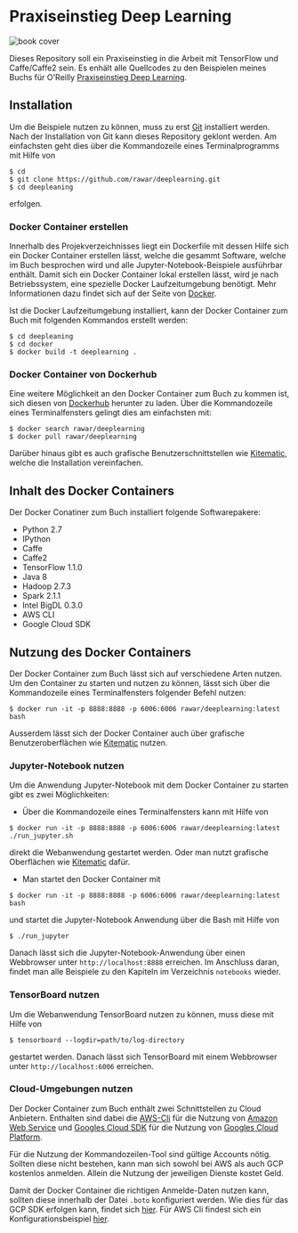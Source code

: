 # Praxiseinstieg Deep Learning  

![book cover](https://www.oreilly.de/common/images/cover_masterid/gross/12840.jpg)

Dieses Repository soll ein Praxiseinstieg in die Arbeit mit TensorFlow und Caffe/Caffe2 sein. 
Es enhält alle Quellcodes zu den Beispielen meines Buchs für O'Reilly 
[Praxiseinstieg Deep Learning](https://www.oreilly.de/buecher/12840/9783960090540-praxiseinstieg-deep-learning.html).

## Installation

Um die Beispiele nutzen zu können, muss zu erst [Git](https://git-scm.com) installiert werden. 
Nach der Installation von Git kann dieses Repository geklont werden. Am einfachsten geht
dies über die Kommandozeile eines Terminalprogramms mit Hilfe von 

```
$ cd 
$ git clone https://github.com/rawar/deeplearning.git
$ cd deepleaning
```

erfolgen. 

### Docker Container erstellen

Innerhalb des Projekverzeichnisses liegt ein Dockerfile mit dessen Hilfe sich ein Docker Container 
erstellen lässt, welche die gesammt Software, welche im Buch besprochen wird und alle
Jupyter-Notebook-Beispiele ausführbar enthält. Damit sich ein Docker Container lokal
erstellen lässt, wird je nach Betriebssystem, eine spezielle Docker Laufzeitumgebung
benötigt. Mehr Informationen dazu findet sich auf der Seite von [Docker](https://www.docker.com).

Ist die Docker Laufzeitumgebung installiert, kann der Docker Container zum Buch mit folgenden
Kommandos erstellt werden:

```
$ cd deepleaning
$ cd docker
$ docker build -t deeplearning .
```

### Docker Container von Dockerhub

Eine weitere Möglichkeit an den Docker Container zum Buch zu kommen ist, sich diesen von
[Dockerhub](https://hub.docker.com/r/rawar/deeplearning/) herunter zu laden. Über die
Kommandozeile eines Terminalfensters gelingt dies am einfachsten mit:

```
$ docker search rawar/deeplearning
$ docker pull rawar/deeplearning
```

Darüber hinaus gibt es auch grafische Benutzerschnittstellen wie [Kitematic](https://kitematic.com),
welche die Installation vereinfachen.

## Inhalt des Docker Containers

Der Docker Conatiner zum Buch installiert folgende Softwarepakere:

* Python 2.7
* IPython
* Caffe
* Caffe2
* TensorFlow 1.1.0
* Java 8
* Hadoop 2.7.3
* Spark 2.1.1
* Intel BigDL 0.3.0
* AWS CLI
* Google Cloud SDK

## Nutzung des Docker Containers

Der Docker Container zum Buch lässt sich auf verschiedene Arten nutzen. Um den Container zu starten
und nutzen zu können, lässt sich über die Kommandozeile eines Terminalfensters folgender Befehl nutzen:

```
$ docker run -it -p 8888:8888 -p 6006:6006 rawar/deeplearning:latest bash
```

Ausserdem lässt sich der Docker Container auch über grafische Benutzeroberflächen wie  [Kitematic](https://kitematic.com)
nutzen. 

### Jupyter-Notebook nutzen

Um die Anwendung Jupyter-Notebook mit dem Docker Container zu starten gibt es zwei Möglichkeiten:

* Über die Kommandozeile eines Terminalfensters kann mit Hilfe von

```
$ docker run -it -p 8888:8888 -p 6006:6006 rawar/deeplearning:latest ./run_jupyter.sh
```

direkt die Webanwendung gestartet werden. Oder man nutzt grafische Oberflächen wie [Kitematic](https://kitematic.com)
dafür. 

* Man startet den Docker Container mit

```
$ docker run -it -p 8888:8888 -p 6006:6006 rawar/deeplearning:latest bash
```

und startet die Jupyter-Notebook Anwendung über die Bash mit Hilfe von

```
$ ./run_jupyter
```

Danach lässt sich die Jupyter-Notebook-Anwendung über einen Webbrowser unter `http://localhost:8888` erreichen.
Im Anschluss daran, findet man alle Beispiele zu den Kapiteln im Verzeichnis `notebooks` wieder.

### TensorBoard nutzen

Um die Webanwendung TensorBoard nutzen zu können, muss diese mit Hilfe von

```
$ tensorboard --logdir=path/to/log-directory
```

gestartet werden. Danach lässt sich TensorBoard mit einem Webbrowser unter `http://localhost:6006` erreichen.

### Cloud-Umgebungen nutzen

Der Docker Container zum Buch enthält zwei Schnittstellen zu Cloud Anbietern. Enthalten sind dabei die 
[AWS-Cli](https://aws.amazon.com/de/cli/) für die Nutzung von 
[Amazon Web Service](https://aws.amazon.com/de/) und [Googles Cloud SDK](https://cloud.google.com/sdk/) 
für die Nutzung von [Googles Cloud Platform](https://cloud.google.com). 

Für die Nutzung der Kommandozeilen-Tool sind gültige Accounts nötig. Sollten diese nicht bestehen, kann
man sich sowohl bei AWS als auch GCP kostenlos anmelden. Allein die Nutzung der jeweiligen Dienste kostet
Geld.

Damit der Docker Container die richtigen Anmelde-Daten nutzen kann, sollten diese innerhalb der
Datei `.boto` konfiguriert werden. Wie dies für das GCP SDK erfolgen kann, findet sich 
[hier](https://cloud.google.com/storage/docs/boto-gsutil). Für AWS Cli findest sich ein 
Konfigurationsbeispiel [hier](http://docs.aws.amazon.com/cli/latest/userguide/cli-chap-getting-started.html).

